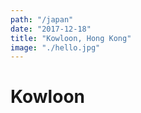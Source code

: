 ```yaml
---
path: "/japan"
date: "2017-12-18"
title: "Kowloon, Hong Kong"
image: "./hello.jpg"
---
```


# Kowloon
